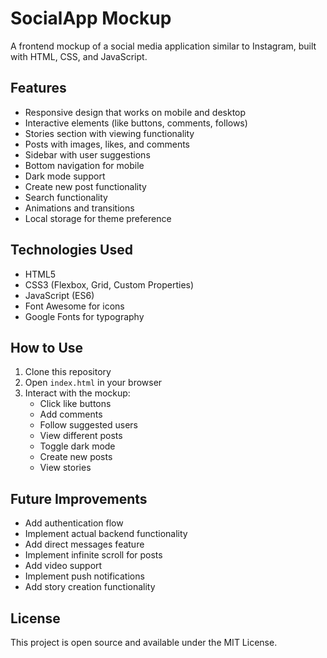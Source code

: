 # SocialApp Mockup

A frontend mockup of a social media application similar to Instagram, built with HTML, CSS, and JavaScript.

## Features

- Responsive design that works on mobile and desktop
- Interactive elements (like buttons, comments, follows)
- Stories section with viewing functionality
- Posts with images, likes, and comments
- Sidebar with user suggestions
- Bottom navigation for mobile
- Dark mode support
- Create new post functionality
- Search functionality
- Animations and transitions
- Local storage for theme preference

## Technologies Used

- HTML5
- CSS3 (Flexbox, Grid, Custom Properties)
- JavaScript (ES6)
- Font Awesome for icons
- Google Fonts for typography

## How to Use

1. Clone this repository
2. Open `index.html` in your browser
3. Interact with the mockup:
   - Click like buttons
   - Add comments
   - Follow suggested users
   - View different posts
   - Toggle dark mode
   - Create new posts
   - View stories

## Future Improvements

- Add authentication flow
- Implement actual backend functionality
- Add direct messages feature
- Implement infinite scroll for posts
- Add video support
- Implement push notifications
- Add story creation functionality

## License

This project is open source and available under the MIT License.